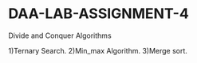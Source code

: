 # DAA-LAB-ASSIGNMENT-4
Divide and Conquer Algorithms 

1)Ternary Search.
2)Min_max Algorithm.
3)Merge sort.
